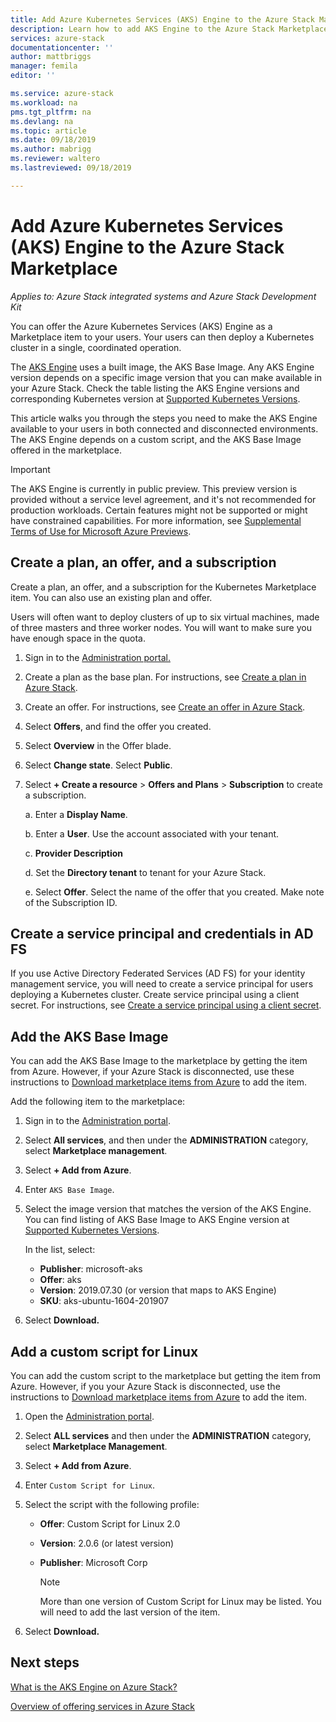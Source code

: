 ```yaml
---
title: Add Azure Kubernetes Services (AKS) Engine to the Azure Stack Marketplace | Microsoft Docs
description: Learn how to add AKS Engine to the Azure Stack Marketplace.
services: azure-stack
documentationcenter: ''
author: mattbriggs
manager: femila
editor: ''

ms.service: azure-stack
ms.workload: na
pms.tgt_pltfrm: na
ms.devlang: na
ms.topic: article
ms.date: 09/18/2019
ms.author: mabrigg
ms.reviewer: waltero
ms.lastreviewed: 09/18/2019

---
```


# Add Azure Kubernetes Services (AKS) Engine to the Azure Stack Marketplace

*Applies to: Azure Stack integrated systems and Azure Stack Development Kit*

You can offer the Azure Kubernetes Services (AKS) Engine as a Marketplace item to your users. Your users can then deploy a Kubernetes cluster in a single, coordinated operation.

The [AKS Engine](https://github.com/Azure/aks-engine) uses a built image, the AKS Base Image. Any AKS Engine version depends on a specific image version that you can make available in your Azure Stack. Check the table listing the AKS Engine versions and corresponding Kubernetes version at [Supported Kubernetes Versions](https://github.com/Azure/aks-engine/blob/master/docs/topics/azure-stack.md#supported-kubernetes-versions).

This article walks you through the steps you need to make the AKS Engine available to your users in both connected and disconnected environments. The AKS Engine depends on a custom script, and the AKS Base Image offered in the marketplace.

> [!IMPORTANT]
> The AKS Engine is currently in public preview.
> This preview version is provided without a service level agreement, and it's not recommended for production workloads. Certain features might not be supported or might have constrained capabilities. 
> For more information, see [Supplemental Terms of Use for Microsoft Azure Previews](https://azure.microsoft.com/support/legal/preview-supplemental-terms/).

## Create a plan, an offer, and a subscription

Create a plan, an offer, and a subscription for the Kubernetes Marketplace item. You can also use an existing plan and offer.

Users will often want to deploy clusters of up to six virtual machines, made of three masters and three worker nodes. You will want to make sure you have enough space in the quota.

1. Sign in to the [Administration portal.](https://adminportal.local.azurestack.external)

1. Create a plan as the base plan. For instructions, see [Create a plan in Azure Stack](azure-stack-create-plan.md).

1. Create an offer. For instructions, see [Create an offer in Azure Stack](azure-stack-create-offer.md).

1. Select **Offers**, and find the offer you created.

1. Select **Overview** in the Offer blade.

1. Select **Change state**. Select **Public**.

1. Select **+ Create a resource** > **Offers and Plans** > **Subscription** to create a subscription.

    a. Enter a **Display Name**.

    b. Enter a **User**. Use the account associated with your tenant.

    c. **Provider Description**

    d. Set the **Directory tenant** to tenant for your Azure Stack. 

    e. Select **Offer**. Select the name of the offer that you created. Make note of the Subscription ID.

## Create a service principal and credentials in AD FS

If you use Active Directory Federated Services (AD FS) for your identity management service, you will need to create a service principal for users deploying a Kubernetes cluster. Create service principal using a client secret. For instructions, see [Create a service principal using a client secret](azure-stack-create-service-principals.md#create-a-service-principal-that-uses-client-secret-credentials).

## Add the AKS Base Image

You can add the AKS Base Image to the marketplace by getting the item from Azure. However, if your Azure Stack is disconnected, use these instructions to [Download marketplace items from Azure](https://docs.microsoft.com/en-us/azure-stack/operator/azure-stack-download-azure-marketplace-item?view=azs-1908#disconnected-or-a-partially-connected-scenario) to add the item.

Add the following item to the marketplace:

1. Sign in to the [Administration portal](https://adminportal.local.azurestack.external).

1. Select **All services**, and then under the **ADMINISTRATION** category, select **Marketplace management**.

1. Select **+ Add from Azure**.

1. Enter `AKS Base Image`.

1. Select the image version that matches the version of the AKS Engine. You can find listing of AKS Base Image to AKS Engine version at [Supported Kubernetes Versions](https://github.com/Azure/aks-engine/blob/master/docs/topics/azure-stack.md#supported-kubernetes-versions). 

    In the list, select:
    - **Publisher**: microsoft-aks
    - **Offer**: aks
    - **Version**: 2019.07.30 (or version that maps to AKS Engine)
    - **SKU**: aks-ubuntu-1604-201907

1. Select **Download.**

## Add a custom script for Linux

You can add the custom script to the marketplace but getting the item from Azure. However, if you your Azure Stack is disconnected, use the instructions to [Download marketplace items from Azure](https://docs.microsoft.com/en-us/azure-stack/operator/azure-stack-download-azure-marketplace-item?view=azs-1908#disconnected-or-a-partially-connected-scenario) to add the item.

1. Open the [Administration portal](https://adminportal.local.azurestack.external).

1. Select **ALL services** and then under the **ADMINISTRATION** category, select **Marketplace Management**.

1. Select **+ Add from Azure**.

1. Enter `Custom Script for Linux`.

1. Select the script with the following profile:
   - **Offer**: Custom Script for Linux 2.0
   - **Version**: 2.0.6 (or latest version)
   - **Publisher**: Microsoft Corp

     > [!Note]  
     > More than one version of Custom Script for Linux may be listed. You will need to add the last version of the item.

1. Select **Download.**

## Next steps

[What is the AKS Engine on Azure Stack?](../user/azure-stack-kubernetes-aks-engine-overview.md)

[Overview of offering services in Azure Stack](azure-stack-offer-services-overview.md)
